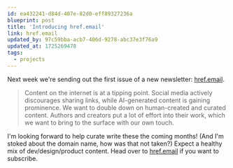```yaml
---
id: ea432241-d84d-407e-82d0-eff89327236a
blueprint: post
title: 'Introducing href.email'
link: href.email
updated_by: 97c59bba-acb7-406d-9278-abc37e3f76a9
updated_at: 1725269478
tags:
  - projects
---
```

Next week we're sending out the first issue of a new newsletter: [href.email](https://href.email).

> Content on the internet is at a tipping point. Social media actively discourages sharing links, while AI-generated content is gaining prominence. We want to double down on human-created and curated content. Authors and creators put a lot of effort into their work, which we want to bring to the surface with our own touch.

I'm looking forward to help curate write these the coming months! (And I'm stoked about the domain name, how was that not taken?) Expect a healthy mix of dev/design/product content. Head over to [href.email](https://href.email) if you want to subscribe.